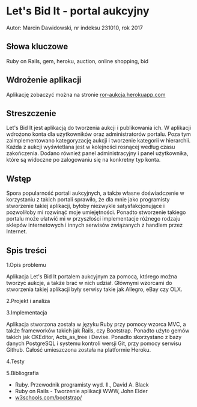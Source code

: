 # Let's Bid It - portal aukcyjny

Autor: Marcin Dawidowski, nr indeksu 231010, rok 2017

## Słowa kluczowe

Ruby on Rails, gem, heroku, auction, online shopping, bid

## Wdrożenie aplikacji

Aplikację zobaczyć można na stronie [ror-aukcja.herokuapp.com](http:\\ror-aukcja.herokuapp.com)

## Streszczenie

Let's Bid It jest aplikacją do tworzenia aukcji i publikowania ich. W aplikacji wdrożono konta dla użytkowników oraz administratorów portalu. Poza tym zaimplementowano kategoryzację aukcji i tworzenie kategorii w hierarchii. Każda z aukcji wyświetlana jest w kolejności rosnącej według czasu zakończenia. Dodano również panel administracyjny i panel użytkownika, które są widoczne po zalogowaniu się na konkretny typ konta.

## Wstęp

Spora popularność portali aukcyjnych, a także własne doświadczenie w korzystaniu z takich portali sprawiło, że dla mnie jako programisty stworzenie takiej aplikacji, byłoby niezwykle satysfakcjonujące i pozwoliłoby mi rozwinąć moje umiejętności. Ponadto stworzenie takiego portalu może ułatwić mi w przyszłości implementacje różnego rodzaju sklepów internetowych i innych serwisów związanych z handlem przez Internet.

## Spis treści

1.Opis problemu

 Aplikacja Let's Bid It portalem aukcyjnym za pomocą, którego można tworzyć aukcje, a także brać w nich udział. Głównymi wzorcami do stworzenia takiej aplikacji były serwisy takie jak Allegro, eBay czy OLX.

2.Projekt i analiza

3.Implementacja

 Aplikacja stworzona została w języku Ruby przy pomocy wzorca MVC, a także frameworków takich jak Rails, czy Bootstrap. Ponadto użyto gemów takich jak CKEditor, Acts_as_tree i Devise. Ponadto skorzystano z bazy danych PostgreSQL i systemu kontroli wersji Git, przy pomocy serwisu Github. Całość umieszczona została na platformie Heroku.

4.Testy

5.Bibliografia

- Ruby. Przewodnik programisty wyd. II., David A. Black
- Ruby on Rails - Tworzenie aplikacji WWW, John Elder
- [w3schools.com/bootstrap/](https://www.w3schools.com/bootstrap/)
